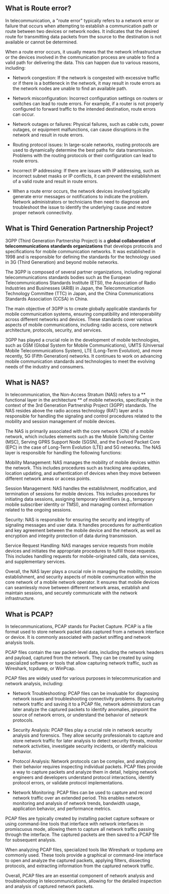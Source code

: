 ## What is Route error?

In telecommunication, a "route error" typically refers to a network error or failure that occurs when attempting to establish a communication path or route between two devices or network nodes. It indicates that the desired route for transmitting data packets from the source to the destination is not available or cannot be determined.

When a route error occurs, it usually means that the network infrastructure or the devices involved in the communication process are unable to find a valid path for delivering the data. This can happen due to various reasons, including:

* Network congestion: If the network is congested with excessive traffic or if there is a bottleneck in the network, it may result in route errors as the network nodes are unable to find an available path.

* Network misconfiguration: Incorrect configuration settings on routers or switches can lead to route errors. For example, if a router is not properly configured to forward traffic to the intended destination, route errors can occur.

* Network outages or failures: Physical failures, such as cable cuts, power outages, or equipment malfunctions, can cause disruptions in the network and result in route errors.

* Routing protocol issues: In large-scale networks, routing protocols are used to dynamically determine the best paths for data transmission. Problems with the routing protocols or their configuration can lead to route errors.

* Incorrect IP addressing: If there are issues with IP addressing, such as incorrect subnet masks or IP conflicts, it can prevent the establishment of a valid route and result in route errors.

* When a route error occurs, the network devices involved typically generate error messages or notifications to indicate the problem. Network administrators or technicians then need to diagnose and troubleshoot the issue to identify the underlying cause and restore proper network connectivity.



## What is Third Generation Partnership Project?
3GPP (Third Generation Partnership Project) is a **global collaboration of telecommunications standards organizations** that develops protocols and specifications for mobile communication networks. It was established in 1998 and is responsible for defining the standards for the technology used in 3G (Third Generation) and beyond mobile networks.

The 3GPP is composed of several partner organizations, including regional telecommunications standards bodies such as the European Telecommunications Standards Institute (ETSI), the Association of Radio Industries and Businesses (ARIB) in Japan, the Telecommunication Technology Committee (TTC) in Japan, and the China Communications Standards Association (CCSA) in China.

The main objective of 3GPP is to create globally applicable standards for mobile communication systems, ensuring compatibility and interoperability across different networks and devices. These standards cover various aspects of mobile communications, including radio access, core network architecture, protocols, security, and services.

3GPP has played a crucial role in the development of mobile technologies, such as GSM (Global System for Mobile Communications), UMTS (Universal Mobile Telecommunications System), LTE (Long-Term Evolution), and more recently, 5G (Fifth Generation) networks. It continues to work on advancing mobile communication standards and technologies to meet the evolving needs of the industry and consumers.

## What is NAS?
In telecommunication, the Non-Access Stratum (NAS) refers to a ** functional layer in the architecture ** of mobile networks, specifically in the context of the 3rd Generation Partnership Project (3GPP) standards. The NAS resides above the radio access technology (RAT) layer and is responsible for handling the signaling and control procedures related to the mobility and session management of mobile devices.

The NAS is primarily associated with the core network (CN) of a mobile network, which includes elements such as the Mobile Switching Center (MSC), Serving GPRS Support Node (SGSN), and the Evolved Packet Core (EPC) in the case of Long-Term Evolution (LTE) and 5G networks. The NAS layer is responsible for handling the following functions:

Mobility Management: NAS manages the mobility of mobile devices within the network. This includes procedures such as tracking area updates, location updating, and authentication of devices when they move between different network areas or access points.

Session Management: NAS handles the establishment, modification, and termination of sessions for mobile devices. This includes procedures for initiating data sessions, assigning temporary identifiers (e.g., temporary mobile subscriber identity or TMSI), and managing context information related to the ongoing sessions.

Security: NAS is responsible for ensuring the security and integrity of signaling messages and user data. It handles procedures for authentication and key agreement between the mobile device and the network, as well as encryption and integrity protection of data during transmission.

Service Request Handling: NAS manages service requests from mobile devices and initiates the appropriate procedures to fulfill those requests. This includes handling requests for mobile-originated calls, data services, and supplementary services.

Overall, the NAS layer plays a crucial role in managing the mobility, session establishment, and security aspects of mobile communication within the core network of a mobile network operator. It ensures that mobile devices can seamlessly move between different network areas, establish and maintain sessions, and securely communicate with the network infrastructure.

## What is PCAP?
In telecommunications, PCAP stands for Packet Capture. PCAP is a file format used to store network packet data captured from a network interface or device. It is commonly associated with packet sniffing and network analysis tools.

PCAP files contain the raw packet-level data, including the network headers and payload, captured from the network. They can be created by using specialized software or tools that allow capturing network traffic, such as Wireshark, tcpdump, or WinPcap.

PCAP files are widely used for various purposes in telecommunication and network analysis, including:

* Network Troubleshooting: PCAP files can be invaluable for diagnosing network issues and troubleshooting connectivity problems. By capturing network traffic and saving it to a PCAP file, network administrators can later analyze the captured packets to identify anomalies, pinpoint the source of network errors, or understand the behavior of network protocols.

* Security Analysis: PCAP files play a crucial role in network security analysis and forensics. They allow security professionals to capture and store network traffic for later analysis to detect security threats, monitor network activities, investigate security incidents, or identify malicious behavior.

* Protocol Analysis: Network protocols can be complex, and analyzing their behavior requires inspecting individual packets. PCAP files provide a way to capture packets and analyze them in detail, helping network engineers and developers understand protocol interactions, identify protocol errors, or validate protocol implementations.

* Network Monitoring: PCAP files can be used to capture and record network traffic over an extended period. This enables network monitoring and analysis of network trends, bandwidth usage, application behavior, and performance metrics.

PCAP files are typically created by installing packet capture software or using command-line tools that interface with network interfaces in promiscuous mode, allowing them to capture all network traffic passing through the interface. The captured packets are then saved to a PCAP file for subsequent analysis.

When analyzing PCAP files, specialized tools like Wireshark or tcpdump are commonly used. These tools provide a graphical or command-line interface to open and analyze the captured packets, applying filters, dissecting protocols, and extracting information from the captured network traffic.

Overall, PCAP files are an essential component of network analysis and troubleshooting in telecommunications, allowing for the detailed inspection and analysis of captured network packets.
